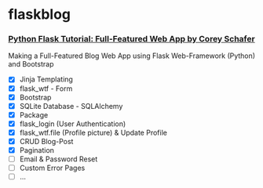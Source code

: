 # flaskblog
### [Python Flask Tutorial: Full-Featured Web App by Corey Schafer](https://www.youtube.com/watch?v=MwZwr5Tvyxo&list=PL-osiE80TeTs4UjLw5MM6OjgkjFeUxCYH)

Making a Full-Featured Blog Web App using Flask Web-Framework (Python) and Bootstrap
- [x] Jinja Templating  
- [x] flask_wtf - Form  
- [x] Bootstrap  
- [x] SQLite Database - SQLAlchemy  
- [x] Package  
- [x] flask_login (User Authentication)  
- [x] flask_wtf.file (Profile picture) & Update Profile  
- [x] CRUD Blog-Post  
- [x] Pagination  
- [ ] Email & Password Reset  
- [ ] Custom Error Pages  
- [ ] ...  
